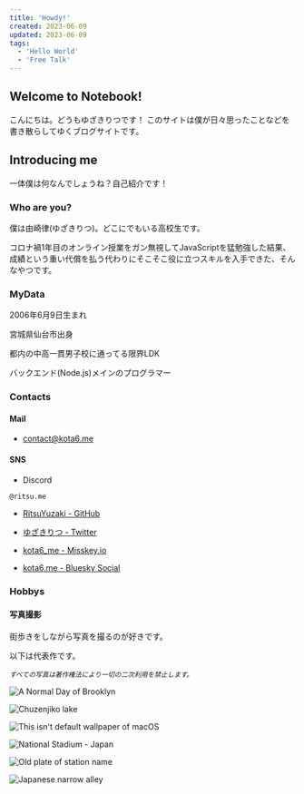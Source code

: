 ```yaml
---
title: 'Howdy!'
created: 2023-06-09
updated: 2023-06-09
tags:
  - 'Hello World'
  - 'Free Talk'
---
```


## Welcome to Notebook!

こんにちは。どうもゆざきりつです！
このサイトは僕が日々思ったことなどを書き散らしてゆくブログサイトです。

## Introducing me

一体僕は何なんでしょうね？自己紹介です！

### Who are you?
僕は由崎律(ゆざきりつ)。どこにでもいる高校生です。

コロナ禍1年目のオンライン授業をガン無視してJavaScriptを猛勉強した結果、成績という重い代償を払う代わりにそこそこ役に立つスキルを入手できた、そんなやつです。

### MyData
2006年6月9日生まれ

宮城県仙台市出身

都内の中高一貫男子校に通ってる限界LDK

バックエンド(Node.js)メインのプログラマー

### Contacts

#### Mail
- contact@kota6.me

#### SNS
- Discord
```txt
@ritsu.me
```

- [RitsuYuzaki - GitHub](https://github.com/kota6-me)

- [ゆざきりつ - Twitter](https://twitter.com/ritsu_me)

- [kota6_me - Misskey.io](https://misskey.io/@kota6_me)

- [kota6.me - Bluesky Social](https://bsky.app/profile/kota6.me)

### Hobbys

#### 写真撮影

街歩きをしながら写真を撮るのが好きです。

以下は代表作です。

<sub>*すべての写真は著作権法により一切の二次利用を禁止します。*</sub>

![A Normal Day of Brooklyn](/assets/IMG_0673_Original.jpg)

![Chuzenjiko lake](/assets/IMG_2126_Original.jpg)

![This isn't default wallpaper of macOS](/assets/IMG_2172_Original.jpg)

![National Stadium - Japan](/assets/IMG_2720_Original.jpg)

![Old plate of station name](/assets/IMG_3188_Original.jpg)

![Japanese narrow alley](/assets/IMG_5615_Original.jpg)